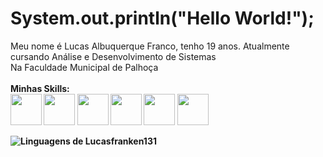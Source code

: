 #   System.out.println("Hello World!");

Meu nome é Lucas Albuquerque Franco, tenho 19 anos. Atualmente cursando Análise e Desenvolvimento de Sistemas<br>
Na Faculdade Municipal de Palhoça<br><br>
<strong>Minhas Skills:<br><strong>
<img src="https://cdn-icons-png.flaticon.com/512/121/121152.png" width="50" height="50"></img>
<img src="https://upload.wikimedia.org/wikipedia/commons/6/6a/JavaScript-logo.png" width="50" height="50"/>
<img src="https://cdn.freebiesupply.com/logos/large/2x/react-1-logo-png-transparent.png" width="50" height="50"/>
<img src="https://www.tshirtgeek.com.br/wp-content/uploads/2021/06/com029.jpg" width="50" height="50"/>
<img src="https://friconix.com/png/fi-snsuxx-laravel.png" width="50" height="50"/>
<img src="https://ih0.redbubble.net/image.2189776566.6167/raf,360x360,075,t,fafafa:ca443f4786.jpg" width="50" height="50"/>


<img src="https://github-readme-stats.vercel.app/api/top-langs/?username=Lucasfranken131&theme=github_dark&langs_count=8&custom_title=Minhas%20Linguagens&title_color=FFFFFF&text__color=FFFFFF&layout=compact&hide=jupyter%20notebook,portugol&exclude_repo=Portfolio-DS&card_width=320" alt="Linguagens de Lucasfranken131" align="left" />

